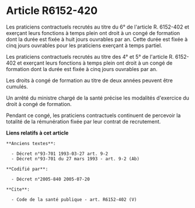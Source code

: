 # Article R6152-420

Les praticiens contractuels recrutés au titre du 6° de l'article R. 6152-402 et exerçant leurs fonctions à temps plein ont
droit à un congé de formation dont la durée est fixée à huit jours ouvrables par an. Cette durée est fixée à cinq jours
ouvrables pour les praticiens exerçant à temps partiel.

Les praticiens contractuels recrutés au titre des 4° et 5° de l'article R. 6152-402 et exerçant leurs fonctions à temps plein
ont droit à un congé de formation dont la durée est fixée à cinq jours ouvrables par an.

Les droits à congé de formation au titre de deux années peuvent être cumulés.

Un arrêté du ministre chargé de la santé précise les modalités d'exercice du droit à congé de formation.

Pendant ce congé, les praticiens contractuels continuent de percevoir la totalité de la rémunération fixée par leur contrat
de recrutement.

**Liens relatifs à cet article**

	**Anciens textes**:

	  - Décret n°93-701 1993-03-27 art. 9-2
	  - Décret n°93-701 du 27 mars 1993 - art. 9-2 (Ab)

	**Codifié par**:

	  - Décret n°2005-840 2005-07-20

	**Cite**:

	  - Code de la santé publique - art. R6152-402 (V)
